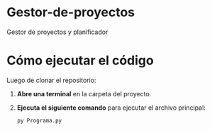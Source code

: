 # Gestor-de-proyectos
Gestor de proyectos y planificador
# Cómo ejecutar el código

Luego de clonar el repositorio:

1. **Abre una terminal** en la carpeta del proyecto.

2. **Ejecuta el siguiente comando** para ejecutar el archivo principal:
   ```bash
   py Programa.py
